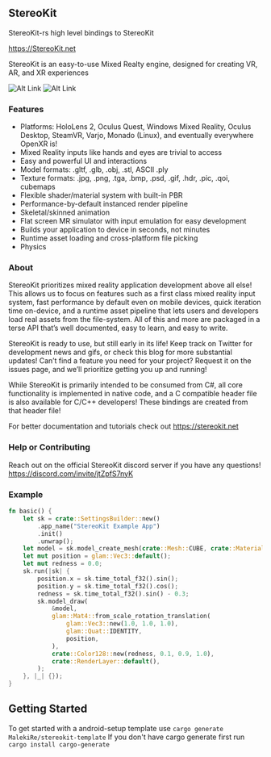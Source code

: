 ## StereoKit
StereoKit-rs high level bindings to StereoKit

<https://StereoKit.net>

StereoKit is an easy-to-use Mixed Realty engine, designed for creating VR, AR, and XR experiences

![Alt Link](https://media.giphy.com/media/v1.Y2lkPTc5MGI3NjExYmE3MWI5ZjI5Mzk3YjFlNTVlZTM0YWEzYzYxMGJkNjY3ZjQ2YjQ4MiZlcD12MV9pbnRlcm5hbF9naWZzX2dpZklkJmN0PWc/tDPnLNOjTRio520V5s/giphy-downsized-large.gif)
![Alt Link](https://media.giphy.com/media/v1.Y2lkPTc5MGI3NjExMDA5YTBjY2FhNWEyMGNjZGI5NmI1YTRjOWRhOWNjMjI2MWZkNDYxMyZlcD12MV9pbnRlcm5hbF9naWZzX2dpZklkJmN0PWc/5MIrslIRJlBCqjP0oY/giphy-downsized-large.gif)
### Features

* Platforms: HoloLens 2, Oculus Quest, Windows Mixed Reality, Oculus Desktop, SteamVR, Varjo, Monado (Linux), and eventually everywhere OpenXR is!
* Mixed Reality inputs like hands and eyes are trivial to access
* Easy and powerful UI and interactions
* Model formats: .gltf, .glb, .obj, .stl, ASCII .ply
* Texture formats: .jpg, .png, .tga, .bmp, .psd, .gif, .hdr, .pic, .qoi, cubemaps
* Flexible shader/material system with built-in PBR
* Performance-by-default instanced render pipeline
* Skeletal/skinned animation
* Flat screen MR simulator with input emulation for easy development
* Builds your application to device in seconds, not minutes
* Runtime asset loading and cross-platform file picking
* Physics

### About
StereoKit prioritizes mixed reality application development above all else! This allows us to focus on features such as a first class mixed reality input system, fast performance by default even on mobile devices, quick iteration time on-device, and a runtime asset pipeline that lets users and developers load real assets from the file-system. All of this and more are packaged in a terse API that’s well documented, easy to learn, and easy to write.

StereoKit is ready to use, but still early in its life! Keep track on Twitter for development news and gifs, or check this blog for more substantial updates! Can’t find a feature you need for your project? Request it on the issues page, and we’ll prioritize getting you up and running!

While StereoKit is primarily intended to be consumed from C#, all core functionality is implemented in native code, and a C compatible header file is also available for C/C++ developers!
These bindings are created from that header file!

For better documentation and tutorials check out <https://stereokit.net>

### Help or Contributing
Reach out on the official StereoKit discord server if you have any questions!
<https://discord.com/invite/jtZpfS7nyK>

### Example

```rust
fn basic() {
    let sk = crate::SettingsBuilder::new()
        .app_name("StereoKit Example App")
        .init()
        .unwrap();
    let model = sk.model_create_mesh(crate::Mesh::CUBE, crate::Material::DEFAULT);
    let mut position = glam::Vec3::default();
    let mut redness = 0.0;
    sk.run(|sk| {
        position.x = sk.time_total_f32().sin();
        position.y = sk.time_total_f32().cos();
        redness = sk.time_total_f32().sin() - 0.3;
        sk.model_draw(
            &model,
            glam::Mat4::from_scale_rotation_translation(
                glam::Vec3::new(1.0, 1.0, 1.0),
                glam::Quat::IDENTITY,
                position,
            ),
            crate::Color128::new(redness, 0.1, 0.9, 1.0),
            crate::RenderLayer::default(),
        );
    }, |_| {});
}
```

## Getting Started

To get started with a android-setup template use `cargo generate MalekiRe/stereokit-template`
If you don't have cargo generate first run `cargo install cargo-generate`
